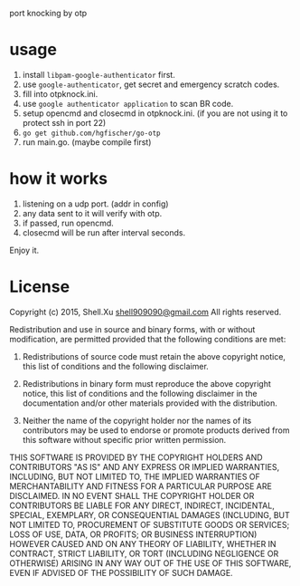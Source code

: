 port knocking by otp

# usage

1. install `libpam-google-authenticator` first.
2. use `google-authenticator`, get secret and emergency scratch codes.
3. fill into otpknock.ini.
4. use `google authenticator application` to scan BR code.
5. setup opencmd and closecmd in otpknock.ini. (if you are not using it to protect ssh in port 22)
5. `go get github.com/hgfischer/go-otp`
6. run main.go. (maybe compile first)

# how it works

1. listening on a udp port. (addr in config)
2. any data sent to it will verify with otp.
3. if passed, run opencmd.
4. closecmd will be run after interval seconds.

Enjoy it.

# License

Copyright (c) 2015, Shell.Xu <shell909090@gmail.com>
All rights reserved.

Redistribution and use in source and binary forms, with or without modification, are permitted provided that the following conditions are met:

1. Redistributions of source code must retain the above copyright notice, this list of conditions and the following disclaimer.

2. Redistributions in binary form must reproduce the above copyright notice, this list of conditions and the following disclaimer in the documentation and/or other materials provided with the distribution.

3. Neither the name of the copyright holder nor the names of its contributors may be used to endorse or promote products derived from this software without specific prior written permission.

THIS SOFTWARE IS PROVIDED BY THE COPYRIGHT HOLDERS AND CONTRIBUTORS "AS IS" AND ANY EXPRESS OR IMPLIED WARRANTIES, INCLUDING, BUT NOT LIMITED TO, THE IMPLIED WARRANTIES OF MERCHANTABILITY AND FITNESS FOR A PARTICULAR PURPOSE ARE DISCLAIMED. IN NO EVENT SHALL THE COPYRIGHT HOLDER OR CONTRIBUTORS BE LIABLE FOR ANY DIRECT, INDIRECT, INCIDENTAL, SPECIAL, EXEMPLARY, OR CONSEQUENTIAL DAMAGES (INCLUDING, BUT NOT LIMITED TO, PROCUREMENT OF SUBSTITUTE GOODS OR SERVICES; LOSS OF USE, DATA, OR PROFITS; OR BUSINESS INTERRUPTION) HOWEVER CAUSED AND ON ANY THEORY OF LIABILITY, WHETHER IN CONTRACT, STRICT LIABILITY, OR TORT (INCLUDING NEGLIGENCE OR OTHERWISE) ARISING IN ANY WAY OUT OF THE USE OF THIS SOFTWARE, EVEN IF ADVISED OF THE POSSIBILITY OF SUCH DAMAGE.
